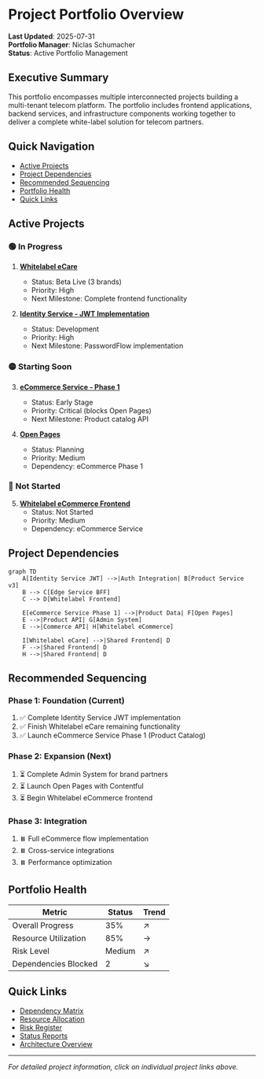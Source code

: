 # Project Portfolio Overview

**Last Updated**: 2025-07-31  
**Portfolio Manager**: Niclas Schumacher  
**Status**: Active Portfolio Management

## Executive Summary

This portfolio encompasses multiple interconnected projects building a multi-tenant telecom platform. The portfolio includes frontend applications, backend services, and infrastructure components working together to deliver a complete white-label solution for telecom partners.

## Quick Navigation

- [Active Projects](#active-projects)
- [Project Dependencies](#project-dependencies)
- [Recommended Sequencing](#recommended-sequencing)
- [Portfolio Health](#portfolio-health)
- [Quick Links](#quick-links)

## Active Projects

### 🟢 In Progress

1. **[Whitelabel eCare](./projects/whitelabel-ecare/README.md)**
   - Status: Beta Live (3 brands)
   - Priority: High
   - Next Milestone: Complete frontend functionality

2. **[Identity Service - JWT Implementation](./projects/identity-service/README.md)**
   - Status: Development
   - Priority: High
   - Next Milestone: PasswordFlow implementation

### 🟡 Starting Soon

3. **[eCommerce Service - Phase 1](./projects/ecommerce-service/README.md)**
   - Status: Early Stage
   - Priority: Critical (blocks Open Pages)
   - Next Milestone: Product catalog API

4. **[Open Pages](./projects/open-pages/README.md)**
   - Status: Planning
   - Priority: Medium
   - Dependency: eCommerce Phase 1

### 🔵 Not Started

5. **[Whitelabel eCommerce Frontend](./projects/whitelabel-ecommerce/README.md)**
   - Status: Not Started
   - Priority: Medium
   - Dependency: eCommerce Service

## Project Dependencies

```mermaid
graph TD
    A[Identity Service JWT] -->|Auth Integration| B[Product Service v3]
    B --> C[Edge Service BFF]
    C --> D[Whitelabel Frontend]
    
    E[eCommerce Service Phase 1] -->|Product Data| F[Open Pages]
    E -->|Product API| G[Admin System]
    E -->|Commerce API| H[Whitelabel eCommerce]
    
    I[Whitelabel eCare] -->|Shared Frontend| D
    F -->|Shared Frontend| D
    H -->|Shared Frontend| D
```

## Recommended Sequencing

### Phase 1: Foundation (Current)
1. ✅ Complete Identity Service JWT implementation
2. ✅ Finish Whitelabel eCare remaining functionality
3. ✅ Launch eCommerce Service Phase 1 (Product Catalog)

### Phase 2: Expansion (Next)
1. ⏳ Complete Admin System for brand partners
2. ⏳ Launch Open Pages with Contentful
3. ⏳ Begin Whitelabel eCommerce frontend

### Phase 3: Integration
1. ⏸️ Full eCommerce flow implementation
2. ⏸️ Cross-service integrations
3. ⏸️ Performance optimization

## Portfolio Health

| Metric | Status | Trend |
|--------|--------|-------|
| Overall Progress | 35% | ↗️ |
| Resource Utilization | 85% | → |
| Risk Level | Medium | ↗️ |
| Dependencies Blocked | 2 | ↘️ |

## Quick Links

- [Dependency Matrix](./documentation/dependency-matrix.md)
- [Resource Allocation](./documentation/resource-allocation.md)
- [Risk Register](./documentation/risk-register.md)
- [Status Reports](./status-reports/)
- [Architecture Overview](./documentation/architecture-overview.md)

---

*For detailed project information, click on individual project links above.*
